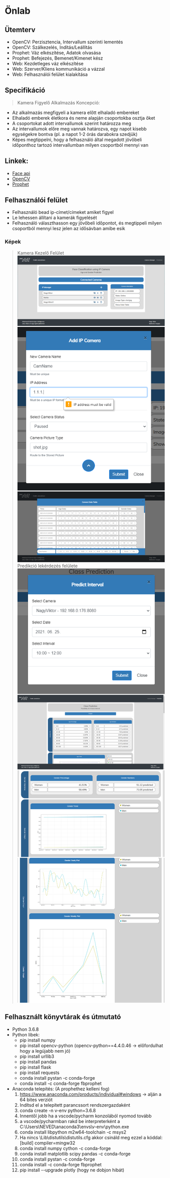 # Önlab
## Ütemterv
- OpenCV: Perzisztencia, Intervallum szerinti lementés
- OpenCV: Szálkezelés, Indítás/Leállítás
- Prophet: Váz elkészítése, Adatok olvasása
- Prophet: Befejezés, Bemenet/Kimenet kész
- Web: Kezdetleges váz elkészítése
- Web: Szerver/Kliens kommunikáció a vázzal
- Web: Felhasználói felület kialakítása

## Specifikáció
> Kamera Figyelő Alkalmazás
Koncepció:
- Az alkalmazás megfigyeli a kamera előtt elhaladó embereket
- Elhaladó emberek életkora és neme alapján csoportokba osztja őket
- A csoportokat adott intervallumok szerint határozza meg
- Az intervallumok előre meg vannak határozva, egy napot kisebb egységekre bontva (pl. a napot 1-2 órás darabokra szedjük)
- Képes megtippelni, hogy a felhasználó által megadott jövőbeli időponthoz tartozó intervallumban milyen csoportból mennyi van

## Linkek:
- [Face api](https://github.com/justadudewhohacks/face-api.js)
- [OpenCV](https://www.youtube.com/watch?v=oXlwWbU8l2o)
- [Prophet](https://facebook.github.io/prophet/)

## Felhasználói felület
- Felhasználó bead ip-címet/címeket amiket figyel
- Le lehessen állítani a kamerák figyelését
- Felhasználó választhasson egy jövőbeli időpontot, és megtippeli milyen csoportból mennyi lesz jelen az idősávban amibe esik
### Képek
> Kamera Kezelő Felület
![Camera Manager felület](https://github.com/markovics-gergely/onlab/blob/main/Dokumentáció/pics/cam1.PNG)
![Camera hozzáadása](https://github.com/markovics-gergely/onlab/blob/main/Dokumentáció/pics/camadd.PNG)
![Camera lementett értékei](https://github.com/markovics-gergely/onlab/blob/main/Dokumentáció/pics/camtable.PNG)
> Predikció lekérdezés felülete
![Predikció indítása](https://github.com/markovics-gergely/onlab/blob/main/Dokumentáció/pics/predstart.PNG)
![Predikció életkor érték](https://github.com/markovics-gergely/onlab/blob/main/Dokumentáció/pics/pred1.PNG)
![Predikció nem érték](https://github.com/markovics-gergely/onlab/blob/main/Dokumentáció/pics/pred2.PNG)
![Predikció nem grafikon](https://github.com/markovics-gergely/onlab/blob/main/Dokumentáció/pics/pred3.PNG)

## Felhasznált könyvtárak és útmutató
- Python 3.6.8
- Python libek:
	- pip install numpy
	- pip install opencv-python (opencv-python==4.4.0.46 -> előfordulhat hogy a legújabb nem jó)
	- pip install urllib3
	- pip install pandas
	- pip install flask
	- pip install requests
	- conda install pystan -c conda-forge
	- conda install -c conda-forge fbprophet
- Anaconda telepítés: (A prophethez kelleni fog)
	1. https://www.anaconda.com/products/individual#windows -> alján a 64 bites verziót
	2. Indítsd el a telepített parancssort rendszergazdaként
	3. conda create -n v-env python=3.6.8
	4. Innentől jobb ha a vscode/pycharm konzolából nyomod tovább
	5. a vscode/pycharmban rakd be interpreterként a C:\Users\NEVED\anaconda3\envs\v-env\python.exe
	6. conda install libpython m2w64-toolchain -c msys2
	7. Ha nincs \Lib\distutils\distutils.cfg akkor csináld meg ezzel a kóddal:
[build]
compiler=mingw32
	8. conda install numpy cython -c conda-forge
	9. conda install matplotlib scipy pandas -c conda-forge
	10. conda install pystan -c conda-forge
	11. conda install -c conda-forge fbprophet
	12. pip install --upgrade plotly (hogy ne dobjon hibát)
